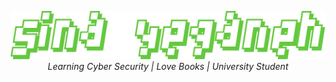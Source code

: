 <p align="center">
  <img src="./img/sina-yeganeh.png">
  <i>Learning Cyber Security | Love Books | University Student</i>
</p>

<!-- ### A Little Bit About Me!
Hi! <img src="https://raw.githubusercontent.com/aemmadi/aemmadi/master/wave.gif" height="15">  -->

